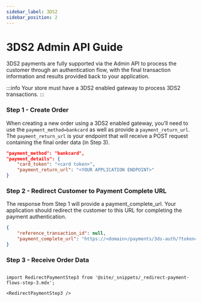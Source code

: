 ```yaml
---
sidebar_label: 3DS2
sidebar_position: 2
---
```

# 3DS2 Admin API Guide

3DS2 payments are fully supported via the Admin API to process the customer through an authentication flow, with the final transaction information and results provided back to your application.

:::info
Your store must have a 3DS2 enabled gateway to process 3DS2 transactions.
:::

### Step 1 - Create Order

When creating a new order using a 3DS2 enabled gateway, you’ll need to use the `payment_method=bankcard` as well as provide a `payment_return_url`. The `payment_return_url` is your endpoint that will receive a POST request containing the final order data (in Step 3).

```json title="Payment Details for Order with 3DS2 Payment"
"payment_method": "bankcard",
"payment_details": {
    "card_token": "<card token>",
    "payment_return_url": "<YOUR APPLICATION ENDPOINT>"
}
```

### Step 2 - Redirect Customer to Payment Complete URL
The response from Step 1 will provide a payment_complete_url. Your application should redirect the customer to this URL for completing the payment authentication.

```json title="Response with Payment Complete URL"
{
    "reference_transaction_id": null,
    "payment_complete_url": "https://<domain>/payments/3ds-auth/?token=<transaction token>"
}
```


### Step 3 - Receive Order Data
```mdx-code-block

import RedirectPaymentStep3 from '@site/_snippets/_redirect-payment-flows-step-3.mdx';

<RedirectPaymentStep3 />

```
